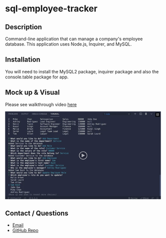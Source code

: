 # sql-employee-tracker

## Description

Command-line application that can manage a company's employee database. This application uses Node.js, Inquirer, and MySQL.

## Installation

You will need to install the MySQL2 package, inquirer package and also the console.table package for app.

## Mock up & Visual

Please see walkthrough video [here]()

![example image](./images/12-sql-homework-video-thumbnail.png)

## Contact / Questions

- [Email](elorrainemitchell@gmail.com)
- [GitHub Repo](https://github.com/ericaLorraineMitchell/sql-employee-tracker.git)
